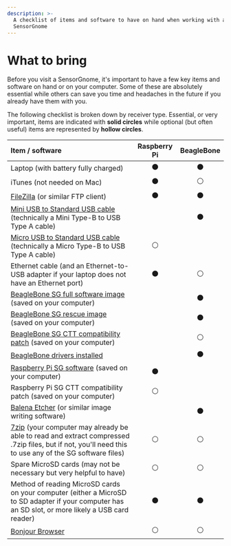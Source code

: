 ```yaml
---
description: >-
  A checklist of items and software to have on hand when working with a
  SensorGnome
---
```


# What to bring

Before you visit a SensorGnome, it's important to have a few key items and software on hand or on your computer. Some of these are absolutely essential while others can save you time and headaches in the future if you already have them with  you.

The following checklist is broken down by receiver type. Essential, or very important, items are indicated with **solid circles** while optional \(but often useful\) items are represented by **hollow circles**. 

| **Item / software** | **Raspberry Pi** | **BeagleBone** |
| :--- | :---: | :---: |
| Laptop \(with battery fully charged\) | ⚫ | ⚫ |
| iTunes \(not needed on Mac\) | ⚫ | ⚪ |
| [FileZilla](https://filezilla-project.org/) \(or similar FTP client\) | ⚫ | ⚫ |
| [Mini USB to Standard USB cable](https://www.ugreenstore.com/product/mini-usb-cable/) \(technically a Mini Type-B to USB Type A cable\) |  | ⚫ |
| [Micro USB to Standard USB cable](https://www.ugreenstore.com/product/micro-usb-cable-charger/) \(technically a Micro Type-B to USB Type A cable\) | ⚪ |  |
| Ethernet cable \(and an Ethernet-to-USB adapter if your laptop does not have an Ethernet port\) | ⚫ | ⚪ |
| [BeagleBone SG full software image](https://public.sensorgnome.org/Beaglebone_Sensorgnome_Images/sensorgnome_image_2017-03-06_15-33-00.img.7z) \(saved on your computer\) |  | ⚫ |
| [BeagleBone SG rescue image](https://public.sensorgnome.org/Beaglebone_Sensorgnome_Images/sensorgnome_rescue_image_2017-03-06_15-33-00.img.7z) \(saved on your computer\) |  | ⚫ |
| [BeagleBone SG CTT compatibility patch](https://s3.amazonaws.com/media.celltracktech.com/sensorgnome/raspberry/2021-07-09-rpi_ctt.tar.bz2) \(saved on your computer\) |  | ⚪ |
| [BeagleBone drivers installed](bbdrivers.md) |  | ⚫ |
| [Raspberry Pi SG software](https://public.sensorgnome.org/Raspberry_Pi_Sensorgnome/SGPI-2018-10-12_LIWIXI.ZIP) \(saved on your computer\) | ⚫ |  |
| Raspberry Pi SG CTT compatibility patch \(saved on your computer\) | ⚪ |  |
| [Balena Etcher](https://www.balena.io/etcher/) \(or similar image writing software\) |  | ⚫ |
| [7zip](https://www.7-zip.org/) \(your computer may already be able to read and extract compressed .7zip files, but if not, you'll need this to use any of the SG software files\) | ⚪ | ⚪ |
| Spare MicroSD cards \(may not be necessary but very helpful to have\) | ⚪ | ⚪ |
| Method of reading MicroSD cards on your computer \(either a MicroSD to SD adapter if your computer has an SD slot, or more likely a USB card reader\) | ⚫ | ⚫ |
| [Bonjour Browser](https://hobbyistsoftware.com/bonjourbrowser) | ⚪ | ⚪ |

